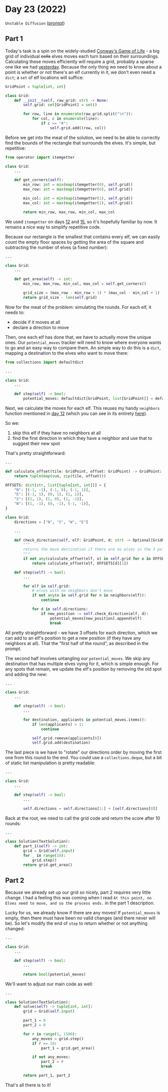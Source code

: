 # Day 23 (2022)

`Unstable Diffusion` ([prompt](https://adventofcode.com/2022/day/23))

## Part 1

Today's task is a spin on the widely-studied [Conway's Game of Life](https://en.wikipedia.org/wiki/Conway%27s_Game_of_Life) - a big grid of individual ~~cells~~ elves moves each turn based on their surroundings. Calculating these moves efficiently will require a grid, probably a sparse one like we had [yesterday](https://github.com/xavdid/advent-of-code/tree/main/solutions/2022/day_22). Because the only thing we need to know about a point is whether or not there's an elf currently in it, we don't even need a `dict`; a `set` of elf locations will suffice:

```py
GridPoint = tuple[int, int]

class Grid:
    def __init__(self, raw_grid: str) -> None:
        self.grid: set[GridPoint] = set()

        for row, line in enumerate(raw_grid.split("\n")):
            for col, c in enumerate(line):
                if c == "#":
                    self.grid.add((row, col))
```

Before we get into the meat of the solution, we need to be able to correctly find the bounds of the rectangle that surrounds the elves. It's simple, but repetitive:

```py
from operator import itemgetter

class Grid:
    ...

    def get_corners(self):
        min_row: int = min(map(itemgetter(0), self.grid))
        max_row: int = max(map(itemgetter(0), self.grid))

        min_col: int = min(map(itemgetter(1), self.grid))
        max_col: int = max(map(itemgetter(1), self.grid))

        return min_row, max_row, min_col, max_col
```

We used `itemgetter` on days [12](https://github.com/xavdid/advent-of-code/tree/main/solutions/2022/day_12) and [15](https://github.com/xavdid/advent-of-code/tree/main/solutions/2022/day_15), so it's hopefully familiar by now. It remains a nice way to simplify repetitive code.

Because our rectangle is the smallest that contains every elf, we can easily count the empty floor spaces by getting the area of the square and subtracting the number of elves (a fixed number):

```py
...

class Grid:
    ...

    def get_area(self) -> int:
        min_row, max_row, min_col, max_col = self.get_corners()

        grid_size = (max_row - min_row + 1) * (max_col - min_col + 1)
        return grid_size - len(self.grid)
```

Now for the meat of the problem: simulating the rounds. For each elf, it needs to:

- decide if it moves at all
- declare a direction to move

Then, one each elf has done that, we have to actually move the unique ones. Our `potential_moves` tracker will need to know where everyone wants to go and an easy way to compare them. An simple way to do this is a `dict`, mapping a destination to the elves who want to move there:

```py
from collections import defaultdict

...

class Grid:
    ...

    def step(self) -> bool:
        potential_moves: defaultdict[GridPoint, list[GridPoint]] = defaultdict(list)
```

Next, we calculate the moves for each elf. This reuses my handy `neighbors` function mentioned in [day 12](https://github.com/xavdid/advent-of-code/tree/main/solutions/2022/day_12) (which you can see in its entirety [here](https://github.com/xavdid/advent-of-code/blob/342aa8cdc1d34dfc4d3954e7ca5179d0da79f0e7/solutions/base.py#L300-L350)).

So we:

1. skip this elf if they have no neighbors at all
2. find the first direction in which they have a neighbor and use that to suggest their new spot

That's pretty straightforward:

```py
...

def calculate_offset(tile: GridPoint, offset: GridPoint) -> GridPoint:
    return tuple(map(sum, zip(tile, offset)))

OFFSETS: dict[str, list[tuple[int, int]]] = {
    "N": [(-1, -1), (-1, 0), (-1, 1)],
    "E": [(-1, 1), (0, 1), (1, 1)],
    "S": [(1, 1), (1, 0), (1, -1)],
    "W": [(1, -1), (0, -1), (-1, -1)],
}

class Grid:
    directions = ["N", "S", "W", "E"]

    ...

    def check_direction(self, elf: GridPoint, d: str) -> Optional[GridPoint]:
        """
        returns the move destination if there are no elves in the 3 points in `direction` from `elf`
        """
        if not any(calculate_offset(elf, o) in self.grid for o in OFFSETS[d]):
            return calculate_offset(elf, OFFSETS[d][1])

    def step(self) -> bool:
        ...

        for elf in self.grid:
            # elves with no neighbors don't move
            if not any(n in self.grid for n in neighbors(elf)):
                continue

            for d in self.directions:
                if new_position := self.check_direction(elf, d):
                    potential_moves[new_position].append(elf)
                    break
```

All pretty straightforward - we have 3 offsets for each direction, which we can add to an elf's position to get a new position (if they have any neighbors at all). That the "first half of the round", as described in the prompt.

The second half involves untangling our `potential_moves`. We skip any destination that has multiple elves vying for it, which is simple enough. For any spots that remain, we update the elf's position by removing the old spot and adding the new:

```py
...

class Grid:
    ...

    def step(self) -> bool:
        ...

        for destination, applicants in potential_moves.items():
            if len(applicants) > 1:
                continue

            self.grid.remove(applicants[0])
            self.grid.add(destination)
```

The last piece is we have to "rotate" our directions order by moving the first one from this round to the end. You could use a `collections.deque`, but a bit of static list manipulation is pretty readable:

```py
...

class Grid:
    ...

    def step(self) -> bool:
        ...

        self.directions = self.directions[1:] + [self.directions[0]]
```

Back at the root, we need to call the grid code and return the score after 10 rounds:

```py
...

class Solution(TextSolution):
    def part_1(self) -> int:
        grid = Grid(self.input)
        for _ in range(10):
            grid.step()
        return grid.get_area()
```

## Part 2

Because we already set up our grid so nicely, part 2 requires very little change. I had a feeling this was coming when I read `At this point, no Elves need to move, and so the process ends.` in the part 1 description.

Lucky for us, we already know if there are any moves! If `potential_moves` is empty, then there must have been no valid changes (and there never will be). So let's modify the end of `step` to return whether or not anything changed:

```py
...

class Grid:
    ...

    def step(self) -> bool:
        ...

        return bool(potential_moves)
```

We'll want to adjust our main code as well:

```py
...

class Solution(TextSolution):
    def solve(self) -> tuple[int, int]:
        grid = Grid(self.input)

        part_1 = 0
        part_2 = 0

        for r in range(1, 1500):
            any_moves = grid.step()
            if r == 10:
                part_1 = grid.get_area()

            if not any_moves:
                part_2 = r
                break

        return part_1, part_2
```

That's all there is to it!
